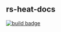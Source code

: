 rs-heat-docs
---

[![build badge](https://build.developer.rackspace.com/rackerlabs/rs-heat-docs/badge?branch=master)](https://build.developer.rackspace.com/rackerlabs/rs-heat-docs/)
